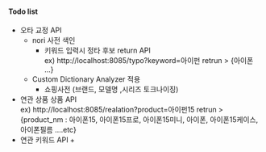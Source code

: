 #### Todo list
+ 오타 교정 API
  + nori 사전 색인 
    + 키워드 입력시 정타 후보 return API      
     ex) http://localhost:8085/typo?keyword=아이펀 
     retrun > {아이폰 ...} 
  + Custom Dictionary Analyzer 적용
    + 쇼핑사전 (브랜드, 모델명 ,시리즈 토크나이징)
+ 연관 상품 상품 API    
  ex) http://localhost:8085/realation?product=아이펀15
    retrun > {product_nm : 아이폰15, 아이폰15프로, 아이폰15미니, 아이폰, 아이폰15케이스, 아이폰필름 ....etc}
+ 연관 키워드 API
  + 
